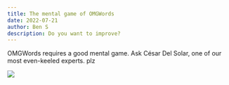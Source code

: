 ```yaml
---
title: The mental game of OMGWords
date: 2022-07-21
author: Ben S
description: Do you want to improve?
---
```

OMGWords requires a good mental game. Ask César Del Solar, one of our most even-keeled experts. plz

![](/images/uploads/2sk9dwb2-6.png)